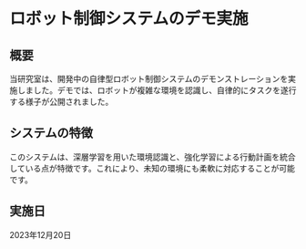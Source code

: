 # ロボット制御システムのデモ実施

## 概要

当研究室は、開発中の自律型ロボット制御システムのデモンストレーションを実施しました。デモでは、ロボットが複雑な環境を認識し、自律的にタスクを遂行する様子が公開されました。

## システムの特徴

このシステムは、深層学習を用いた環境認識と、強化学習による行動計画を統合している点が特徴です。これにより、未知の環境にも柔軟に対応することが可能です。

## 実施日

2023年12月20日 